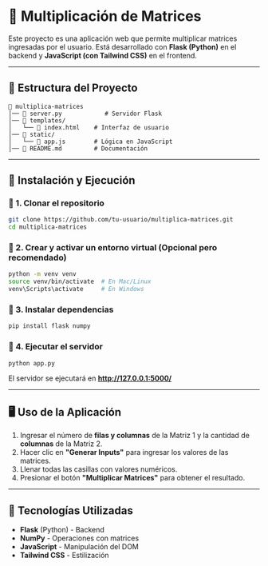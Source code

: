 # 📌 Multiplicación de Matrices

Este proyecto es una aplicación web que permite multiplicar matrices ingresadas por el usuario. Está desarrollado con **Flask (Python)** en el backend y **JavaScript (con Tailwind CSS)** en el frontend.

---

## 📂 Estructura del Proyecto

```
📁 multiplica-matrices
│── 📄 server.py            # Servidor Flask
│── 📄 templates/
│   └── 📄 index.html    # Interfaz de usuario
│── 📄 static/
│   └── 📄 app.js        # Lógica en JavaScript
│── 📄 README.md         # Documentación
```

---

## 🚀 Instalación y Ejecución

### 🔹 1. Clonar el repositorio

```bash
git clone https://github.com/tu-usuario/multiplica-matrices.git
cd multiplica-matrices
```

### 🔹 2. Crear y activar un entorno virtual (Opcional pero recomendado)

```bash
python -m venv venv
source venv/bin/activate  # En Mac/Linux
venv\Scripts\activate     # En Windows
```

### 🔹 3. Instalar dependencias

```bash
pip install flask numpy
```

### 🔹 4. Ejecutar el servidor

```bash
python app.py
```

El servidor se ejecutará en **http://127.0.0.1:5000/**

---

## 🖥️ Uso de la Aplicación

1. Ingresar el número de **filas y columnas** de la Matriz 1 y la cantidad de **columnas** de la Matriz 2.
2. Hacer clic en **"Generar Inputs"** para ingresar los valores de las matrices.
3. Llenar todas las casillas con valores numéricos.
4. Presionar el botón **"Multiplicar Matrices"** para obtener el resultado.

---

## 🔧 Tecnologías Utilizadas

- **Flask** (Python) - Backend
- **NumPy** - Operaciones con matrices
- **JavaScript** - Manipulación del DOM
- **Tailwind CSS** - Estilización

